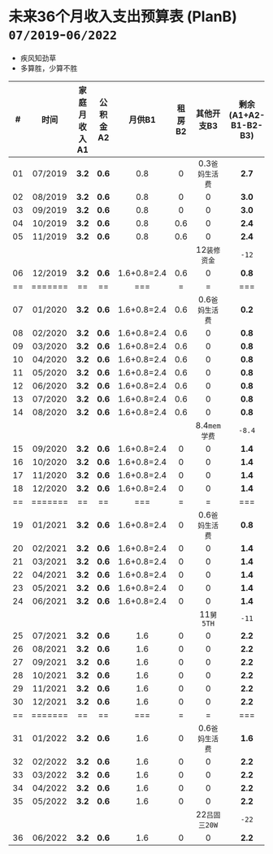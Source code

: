 # 未来36个月收入支出预算表 (PlanB) `07/2019`-`06/2022`

* 疾风知劲草
* 多算胜，少算不胜

|# |   时间|家庭月收入A1|公积金A2|月供B1|租房B2|其他开支B3|剩余(A1+A2-B1-B2-B3)|累计剩余|
|--|   :--:|        :--:|    :--:|  :--:|  :--:|      :--:|                :--:|    :--:|
|01|07/2019|**3.2**| **0.6**|        0.8|  0|0.3`爸妈生活费`|**2.7**| 2.7|
|02|08/2019|**3.2**| **0.6**|        0.8|  0|              0|**3.0**| 5.7|
|03|09/2019|**3.2**| **0.6**|        0.8|  0|              0|**3.0**| 8.7|
|04|10/2019|**3.2**| **0.6**|        0.8|0.6|              0|**2.4**|11.1|
|05|11/2019|**3.2**| **0.6**|        0.8|0.6|              0|**2.4**|13.5|
|  |       |       |        |           |   |12`装修资金`   |`-12`  |**1.5**|
|06|12/2019|**3.2**| **0.6**|1.6+0.8=2.4|0.6|              0|**0.8**| 2.3|
|==|=======|  ==   |   ==   |        ===|  =|              =|  ===  |====|
|07|01/2020|**3.2**| **0.6**|1.6+0.8=2.4|0.6|0.6`爸妈生活费`|**0.2**| 2.5|
|08|02/2020|**3.2**| **0.6**|1.6+0.8=2.4|0.6|              0|**0.8**| 3.3|
|09|03/2020|**3.2**| **0.6**|1.6+0.8=2.4|0.6|              0|**0.8**| 4.1|
|10|04/2020|**3.2**| **0.6**|1.6+0.8=2.4|0.6|              0|**0.8**| 4.9|
|11|05/2020|**3.2**| **0.6**|1.6+0.8=2.4|0.6|              0|**0.8**| 5.7|
|12|06/2020|**3.2**| **0.6**|1.6+0.8=2.4|0.6|              0|**0.8**| 6.5|
|13|07/2020|**3.2**| **0.6**|1.6+0.8=2.4|0.6|              0|**0.8**| 7.3|
|14|08/2020|**3.2**| **0.6**|1.6+0.8=2.4|0.6|              0|**0.8**| 8.1|
|  |       |       |        |           |   |8.4`mem学费`   |`-8.4` |**-0.3**|
|15|09/2020|**3.2**| **0.6**|1.6+0.8=2.4|  0|              0|**1.4**| 1.1|
|16|10/2020|**3.2**| **0.6**|1.6+0.8=2.4|  0|              0|**1.4**| 2.5|
|17|11/2020|**3.2**| **0.6**|1.6+0.8=2.4|  0|              0|**1.4**| 3.9|
|18|12/2020|**3.2**| **0.6**|1.6+0.8=2.4|  0|              0|**1.4**| 5.3|
|==|=======|  ==   |   ==   |        ===|  =|              =|  ===  |====|
|19|01/2021|**3.2**| **0.6**|1.6+0.8=2.4|  0|0.6`爸妈生活费`|**0.8**| 6.1|
|20|02/2021|**3.2**| **0.6**|1.6+0.8=2.4|  0|              0|**1.4**| 7.5|
|21|03/2021|**3.2**| **0.6**|1.6+0.8=2.4|  0|              0|**1.4**| 8.9|
|22|04/2021|**3.2**| **0.6**|1.6+0.8=2.4|  0|              0|**1.4**|10.3|
|23|05/2021|**3.2**| **0.6**|1.6+0.8=2.4|  0|              0|**1.4**|11.7|
|24|06/2021|**3.2**| **0.6**|1.6+0.8=2.4|  0|              0|**1.4**|13.1|
|  |       |       |        |           |   |11`舅5TH`      |`-11`  |**2.1**|
|25|07/2021|**3.2**| **0.6**|        1.6|  0|              0|**2.2**| 4.3|
|26|08/2021|**3.2**| **0.6**|        1.6|  0|              0|**2.2**| 6.5|
|27|09/2021|**3.2**| **0.6**|        1.6|  0|              0|**2.2**| 8.7|
|28|10/2021|**3.2**| **0.6**|        1.6|  0|              0|**2.2**|10.9|
|29|11/2021|**3.2**| **0.6**|        1.6|  0|              0|**2.2**|13.1|
|30|12/2021|**3.2**| **0.6**|        1.6|  0|              0|**2.2**|15.3|
|==|=======|  ==   |   ==   |        ===|  =|              =|  ===  |====|
|31|01/2022|**3.2**| **0.6**|        1.6|  0|0.6`爸妈生活费`|**1.6**|16.9|
|32|02/2022|**3.2**| **0.6**|        1.6|  0|              0|**2.2**|19.1|
|33|03/2022|**3.2**| **0.6**|        1.6|  0|              0|**2.2**|21.3|
|34|04/2022|**3.2**| **0.6**|        1.6|  0|              0|**2.2**|23.5|
|35|05/2022|**3.2**| **0.6**|        1.6|  0|              0|**2.2**|25.7|
|  |       |       |        |           |   |22`吕固三20W`  |`-22`  | 3.7|
|36|06/2022|**3.2**| **0.6**|        1.6|  0|              0|**2.2**| 5.9|
